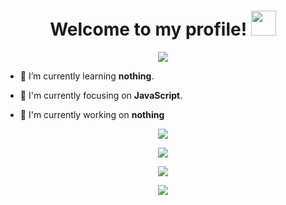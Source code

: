 <h1 align="center">Welcome to my profile! <img src="https://user-images.githubusercontent.com/1303154/88677602-1635ba80-d120-11ea-84d8-d263ba5fc3c0.gif" width="40px"></h1>

<p align="center">
  <img src="https://i.ibb.co/j4gK2hH/IMG-20210414-WA0019.jpg" />
</p>

- 🌱 I’m currently learning **nothing**.

- 👀 I'm currently focusing on **JavaScript**.

- 📝 I'm currently working on **nothing**

<p align="center">
  <a href="https://github.com/apriza09"><img src="https://github-readme-stats.vercel.app/api?username=apriza09&bg_color=30,e96443,904e95&title_color=fff&text_color=fff&icon_color=fff&hide_border=true&show_icons=true" /></a>
</p>

<p align="center">
  <a href="https://github.com/apriza09"><img src="https://github-readme-stats.vercel.app/api/top-langs?username=apriza09&bg_color=30,e96443,904e95&title_color=fff&text_color=fff&hide_border=true&show_icons=true&layout=compact" /></a>
</p>

<p align="center">
  <a href="https://github.com/ryo-ma/github-profile-trophy"><img src="https://github-profile-trophy.vercel.app/?username=apriza_09&theme=onedark" /></a>
</p>

<p align="center">
   <img src="https://github-readme-streak-stats.herokuapp.com/?user=apriza09" />
</p>
